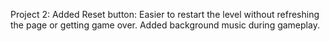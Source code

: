 Project 2:
Added Reset button: Easier to restart the level without refreshing the page or getting game over.
Added background music during gameplay.